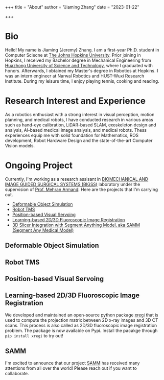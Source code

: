 +++
title = "About"
author = "Jiaming Zhang"
date = "2023-01-22"

+++

<!-- description = ""
aliases = ["about", "contact"]
slug = "contact" -->

# Bio

Hello! My name is Jiaming (Jeremy) Zhang. I am a first-year Ph.D. student in Computer Sciecne at [The Johns Hopkins University](https://www.jhu.edu/). Prior joining in Hopkins, I received my Bachelor degree in Mechanical Engineering from [Huazhong University of Science and Technology](https://www.hust.edu.cn/), where I graduated with honors. Afterwards, I obtained my Master's degree in Robotics at Hopkins. I was an intern engineer at Narwal Robotics and HUST-Wuxi Research Institute. During my leisure time, I enjoy playing tennis, cooking and reading. 


# Research Interest and Experience
As a robotics enthusiast with a strong interest in visual perception, motion planning, and medical robots, I have conducted research in various areas such as hand-eye calibration, LiDAR-based SLAM, exoskeleton design and analysis, AI-based medical image analysis, and medical robots. Thess experiences equip me with solid foundation for Mathematics, ROS development, Robot Hardware Design and the state-of-the-art Computer Vision models.

# Ongoing Project

Currently, I'm working as a research assisant in [BIOMECHANICAL AND IMAGE GUIDED SURGICAL SYSTEMS (BIGSS)](https://bigss.lcsr.jhu.edu/) laboratory under the supervision of [Prof. Mehran Armand](https://scholar.google.com/citations?user=0jQj6m4AAAAJ&hl=en). Here are the projects that I'm carrying out.

- [Deformable Object Simulation](#deformable-object-simulation)
- [Robot TMS](#robot-tms)
- [Position-based Visual Servoing](#position-based-visual-servoing)
- [Learning-based 2D/3D Fluoroscopic Image Registration](#learning-based-2d/3d-fluoroscopic-image-registration)
- [3D Slicer Integration with Segment Anything Model, aka SAMM (Segment Any Medical Model)](#samm)

## Deformable Object Simulation

## Robot TMS

## Position-based Visual Servoing

## Learning-based 2D/3D Fluoroscopic Image Registration
We developed and maintained an open-source python package [xregi](https://github.com/jeremyzz830/xregi/tree/master) that is used to compute the projection matrix between 2D x-ray images and 3D CT scans. This process is also called as 2D/3D fluoroscopic image registration problem. The package is now available on Pypi. Install the pacakge through `pip install xregi` to try out!

## SAMM
I'm excited to announce that our project [SAMM](https://github.com/bingogome/samm) has received many attentions from all over the world! Please reach out if you want to collaborate.


